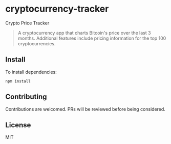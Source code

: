# cryptocurrency-tracker
Crypto Price Tracker
> A cryptocurrency app that charts Bitcoin's price over the last 3 months. Additional features include pricing information for the top 100 cryptocurrencies.

## Install

To install dependencies:
```
npm install
```

## Contributing

Contributions are welcomed. PRs will be reviewed before being considered.

## License

MIT
